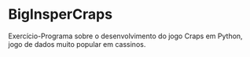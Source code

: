 # BigInsperCraps
Exercício-Programa sobre o desenvolvimento do jogo Craps em Python, jogo de dados muito popular em cassinos.
